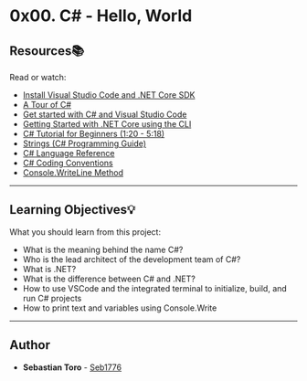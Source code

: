 # 0x00. C# - Hello, World

## Resources:books:
Read or watch:
* [Install Visual Studio Code and .NET Core SDK](https://intranet.hbtn.io/rltoken/tWsXKwIHV0JWDAyuLOvRGA)
* [A Tour of C#](https://intranet.hbtn.io/rltoken/dGWk3hjT-5DommnkgLasnQ)
* [Get started with C# and Visual Studio Code](https://intranet.hbtn.io/rltoken/uTW4-oIGZqXIcpaZYcRieQ)
* [Getting Started with .NET Core using the CLI](https://intranet.hbtn.io/rltoken/uTW4-oIGZqXIcpaZYcRieQ)
* [C# Tutorial for Beginners (1:20 - 5:18)](https://intranet.hbtn.io/rltoken/lOzBhjrf1YJVhd8bM2Wwww)
* [Strings (C# Programming Guide)](https://intranet.hbtn.io/rltoken/n13jddnjeKFB7EKCaxDlSw)
* [C# Language Reference](https://intranet.hbtn.io/rltoken/f3kXAFX3BOio669NbSuviw)
* [C# Coding Conventions](https://intranet.hbtn.io/rltoken/XQ4f0yILy_H7WKMT4xMy6A)
* [Console.WriteLine Method](https://intranet.hbtn.io/rltoken/V8-17QNHe2JpVtNLQsKJbQ)

---
## Learning Objectives:bulb:
What you should learn from this project:

* What is the meaning behind the name C#?
* Who is the lead architect of the development team of C#?
* What is .NET?
* What is the difference between C# and .NET?
* How to use VSCode and the integrated terminal to initialize, build, and run C# projects
* How to print text and variables using Console.Write

---

## Author
* **Sebastian Toro** - [Seb1776](https://github.com/Seb1776)
